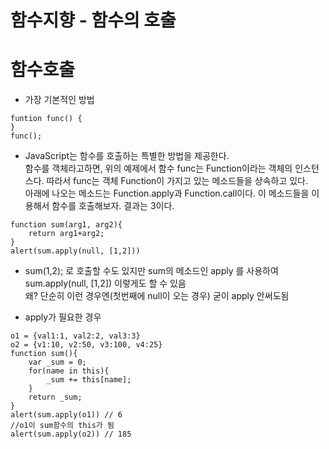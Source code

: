 함수지향 - 함수의 호출
=======================

# 함수호출
* 가장 기본적인 방법
```
funtion func() {
}
func();
```

* JavaScript는 함수를 호출하는 특별한 방법을 제공한다.   
함수를 객체라고하면, 위의 예제에서 함수 func는 Function이라는 객체의 인스턴스다. 따라서 func는 객체 Function이 가지고 있는 메소드들을 상속하고 있다.   
아래에 나오는 메소드는 Function.apply과 Function.call이다. 이 메소드들을 이용해서 함수를 호출해보자. 결과는 3이다.
```
function sum(arg1, arg2){
    return arg1+arg2;
}
alert(sum.apply(null, [1,2]))
```
* sum(1,2); 로 호출할 수도 있지만 sum의 메소드인 apply 를 사용하여   
sum.apply(null, [1,2]) 이렇게도 할 수 있음   
왜? 단순히 이런 경우엔(첫번째에 null이 오는 경우) 굳이 apply 안써도됨

* apply가 필요한 경우
```
o1 = {val1:1, val2:2, val3:3}
o2 = {v1:10, v2:50, v3:100, v4:25}
function sum(){
    var _sum = 0;
    for(name in this){
        _sum += this[name];
    }
    return _sum;
}
alert(sum.apply(o1)) // 6
//o1이 sum함수의 this가 됨
alert(sum.apply(o2)) // 185
```
